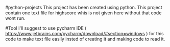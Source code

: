 #python-projects
This project has been created using python. This project contain one text file for highscore whis is not given here without that code wont run.

#Tool
I'll suggest to use pycharm IDE ( https://www.jetbrains.com/pycharm/download/#section=windows ) for this code to make text file easily insted of creating it and making code to read it.
